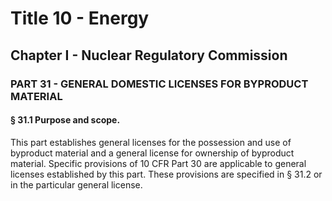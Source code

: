 
# Title 10 - Energy
## Chapter I - Nuclear Regulatory Commission
### PART 31 - GENERAL DOMESTIC LICENSES FOR BYPRODUCT MATERIAL
#### § 31.1 Purpose and scope.

This part establishes general licenses for the possession and use of byproduct material and a general license for ownership of byproduct material. Specific provisions of 10 CFR Part 30 are applicable to general licenses established by this part. These provisions are specified in § 31.2 or in the particular general license.
